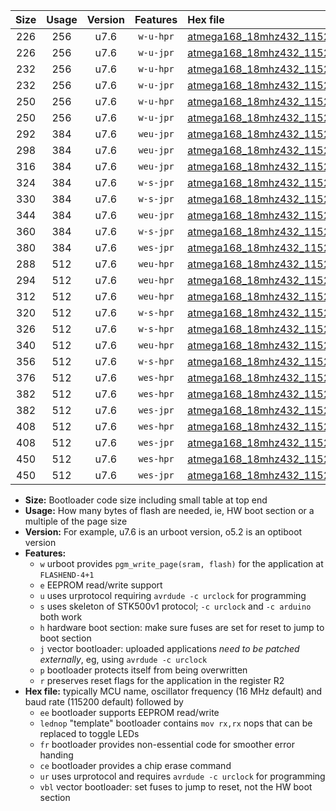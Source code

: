 |Size|Usage|Version|Features|Hex file|
|:-:|:-:|:-:|:-:|:--|
|226|256|u7.6|`w-u-hpr`|[atmega168_18mhz432_115200bps_ur.hex](https://raw.githubusercontent.com/stefanrueger/urboot/main/bootloaders/atmega168/fcpu_18mhz432/115200_bps/atmega168_18mhz432_115200bps_ur.hex)|
|226|256|u7.6|`w-u-jpr`|[atmega168_18mhz432_115200bps_ur_vbl.hex](https://raw.githubusercontent.com/stefanrueger/urboot/main/bootloaders/atmega168/fcpu_18mhz432/115200_bps/atmega168_18mhz432_115200bps_ur_vbl.hex)|
|232|256|u7.6|`w-u-hpr`|[atmega168_18mhz432_115200bps_lednop_ur.hex](https://raw.githubusercontent.com/stefanrueger/urboot/main/bootloaders/atmega168/fcpu_18mhz432/115200_bps/atmega168_18mhz432_115200bps_lednop_ur.hex)|
|232|256|u7.6|`w-u-jpr`|[atmega168_18mhz432_115200bps_lednop_ur_vbl.hex](https://raw.githubusercontent.com/stefanrueger/urboot/main/bootloaders/atmega168/fcpu_18mhz432/115200_bps/atmega168_18mhz432_115200bps_lednop_ur_vbl.hex)|
|250|256|u7.6|`w-u-hpr`|[atmega168_18mhz432_115200bps_lednop_fr_ur.hex](https://raw.githubusercontent.com/stefanrueger/urboot/main/bootloaders/atmega168/fcpu_18mhz432/115200_bps/atmega168_18mhz432_115200bps_lednop_fr_ur.hex)|
|250|256|u7.6|`w-u-jpr`|[atmega168_18mhz432_115200bps_lednop_fr_ur_vbl.hex](https://raw.githubusercontent.com/stefanrueger/urboot/main/bootloaders/atmega168/fcpu_18mhz432/115200_bps/atmega168_18mhz432_115200bps_lednop_fr_ur_vbl.hex)|
|292|384|u7.6|`weu-jpr`|[atmega168_18mhz432_115200bps_ee_ur_vbl.hex](https://raw.githubusercontent.com/stefanrueger/urboot/main/bootloaders/atmega168/fcpu_18mhz432/115200_bps/atmega168_18mhz432_115200bps_ee_ur_vbl.hex)|
|298|384|u7.6|`weu-jpr`|[atmega168_18mhz432_115200bps_ee_lednop_ur_vbl.hex](https://raw.githubusercontent.com/stefanrueger/urboot/main/bootloaders/atmega168/fcpu_18mhz432/115200_bps/atmega168_18mhz432_115200bps_ee_lednop_ur_vbl.hex)|
|316|384|u7.6|`weu-jpr`|[atmega168_18mhz432_115200bps_ee_lednop_fr_ur_vbl.hex](https://raw.githubusercontent.com/stefanrueger/urboot/main/bootloaders/atmega168/fcpu_18mhz432/115200_bps/atmega168_18mhz432_115200bps_ee_lednop_fr_ur_vbl.hex)|
|324|384|u7.6|`w-s-jpr`|[atmega168_18mhz432_115200bps_vbl.hex](https://raw.githubusercontent.com/stefanrueger/urboot/main/bootloaders/atmega168/fcpu_18mhz432/115200_bps/atmega168_18mhz432_115200bps_vbl.hex)|
|330|384|u7.6|`w-s-jpr`|[atmega168_18mhz432_115200bps_lednop_vbl.hex](https://raw.githubusercontent.com/stefanrueger/urboot/main/bootloaders/atmega168/fcpu_18mhz432/115200_bps/atmega168_18mhz432_115200bps_lednop_vbl.hex)|
|344|384|u7.6|`weu-jpr`|[atmega168_18mhz432_115200bps_ee_lednop_fr_ce_ur_vbl.hex](https://raw.githubusercontent.com/stefanrueger/urboot/main/bootloaders/atmega168/fcpu_18mhz432/115200_bps/atmega168_18mhz432_115200bps_ee_lednop_fr_ce_ur_vbl.hex)|
|360|384|u7.6|`w-s-jpr`|[atmega168_18mhz432_115200bps_lednop_fr_vbl.hex](https://raw.githubusercontent.com/stefanrueger/urboot/main/bootloaders/atmega168/fcpu_18mhz432/115200_bps/atmega168_18mhz432_115200bps_lednop_fr_vbl.hex)|
|380|384|u7.6|`wes-jpr`|[atmega168_18mhz432_115200bps_ee_vbl.hex](https://raw.githubusercontent.com/stefanrueger/urboot/main/bootloaders/atmega168/fcpu_18mhz432/115200_bps/atmega168_18mhz432_115200bps_ee_vbl.hex)|
|288|512|u7.6|`weu-hpr`|[atmega168_18mhz432_115200bps_ee_ur.hex](https://raw.githubusercontent.com/stefanrueger/urboot/main/bootloaders/atmega168/fcpu_18mhz432/115200_bps/atmega168_18mhz432_115200bps_ee_ur.hex)|
|294|512|u7.6|`weu-hpr`|[atmega168_18mhz432_115200bps_ee_lednop_ur.hex](https://raw.githubusercontent.com/stefanrueger/urboot/main/bootloaders/atmega168/fcpu_18mhz432/115200_bps/atmega168_18mhz432_115200bps_ee_lednop_ur.hex)|
|312|512|u7.6|`weu-hpr`|[atmega168_18mhz432_115200bps_ee_lednop_fr_ur.hex](https://raw.githubusercontent.com/stefanrueger/urboot/main/bootloaders/atmega168/fcpu_18mhz432/115200_bps/atmega168_18mhz432_115200bps_ee_lednop_fr_ur.hex)|
|320|512|u7.6|`w-s-hpr`|[atmega168_18mhz432_115200bps.hex](https://raw.githubusercontent.com/stefanrueger/urboot/main/bootloaders/atmega168/fcpu_18mhz432/115200_bps/atmega168_18mhz432_115200bps.hex)|
|326|512|u7.6|`w-s-hpr`|[atmega168_18mhz432_115200bps_lednop.hex](https://raw.githubusercontent.com/stefanrueger/urboot/main/bootloaders/atmega168/fcpu_18mhz432/115200_bps/atmega168_18mhz432_115200bps_lednop.hex)|
|340|512|u7.6|`weu-hpr`|[atmega168_18mhz432_115200bps_ee_lednop_fr_ce_ur.hex](https://raw.githubusercontent.com/stefanrueger/urboot/main/bootloaders/atmega168/fcpu_18mhz432/115200_bps/atmega168_18mhz432_115200bps_ee_lednop_fr_ce_ur.hex)|
|356|512|u7.6|`w-s-hpr`|[atmega168_18mhz432_115200bps_lednop_fr.hex](https://raw.githubusercontent.com/stefanrueger/urboot/main/bootloaders/atmega168/fcpu_18mhz432/115200_bps/atmega168_18mhz432_115200bps_lednop_fr.hex)|
|376|512|u7.6|`wes-hpr`|[atmega168_18mhz432_115200bps_ee.hex](https://raw.githubusercontent.com/stefanrueger/urboot/main/bootloaders/atmega168/fcpu_18mhz432/115200_bps/atmega168_18mhz432_115200bps_ee.hex)|
|382|512|u7.6|`wes-hpr`|[atmega168_18mhz432_115200bps_ee_lednop.hex](https://raw.githubusercontent.com/stefanrueger/urboot/main/bootloaders/atmega168/fcpu_18mhz432/115200_bps/atmega168_18mhz432_115200bps_ee_lednop.hex)|
|382|512|u7.6|`wes-jpr`|[atmega168_18mhz432_115200bps_ee_lednop_vbl.hex](https://raw.githubusercontent.com/stefanrueger/urboot/main/bootloaders/atmega168/fcpu_18mhz432/115200_bps/atmega168_18mhz432_115200bps_ee_lednop_vbl.hex)|
|408|512|u7.6|`wes-hpr`|[atmega168_18mhz432_115200bps_ee_lednop_fr.hex](https://raw.githubusercontent.com/stefanrueger/urboot/main/bootloaders/atmega168/fcpu_18mhz432/115200_bps/atmega168_18mhz432_115200bps_ee_lednop_fr.hex)|
|408|512|u7.6|`wes-jpr`|[atmega168_18mhz432_115200bps_ee_lednop_fr_vbl.hex](https://raw.githubusercontent.com/stefanrueger/urboot/main/bootloaders/atmega168/fcpu_18mhz432/115200_bps/atmega168_18mhz432_115200bps_ee_lednop_fr_vbl.hex)|
|450|512|u7.6|`wes-hpr`|[atmega168_18mhz432_115200bps_ee_lednop_fr_ce.hex](https://raw.githubusercontent.com/stefanrueger/urboot/main/bootloaders/atmega168/fcpu_18mhz432/115200_bps/atmega168_18mhz432_115200bps_ee_lednop_fr_ce.hex)|
|450|512|u7.6|`wes-jpr`|[atmega168_18mhz432_115200bps_ee_lednop_fr_ce_vbl.hex](https://raw.githubusercontent.com/stefanrueger/urboot/main/bootloaders/atmega168/fcpu_18mhz432/115200_bps/atmega168_18mhz432_115200bps_ee_lednop_fr_ce_vbl.hex)|

- **Size:** Bootloader code size including small table at top end
- **Usage:** How many bytes of flash are needed, ie, HW boot section or a multiple of the page size
- **Version:** For example, u7.6 is an urboot version, o5.2 is an optiboot version
- **Features:**
  + `w` urboot provides `pgm_write_page(sram, flash)` for the application at `FLASHEND-4+1`
  + `e` EEPROM read/write support
  + `u` uses urprotocol requiring `avrdude -c urclock` for programming
  + `s` uses skeleton of STK500v1 protocol; `-c urclock` and `-c arduino` both work
  + `h` hardware boot section: make sure fuses are set for reset to jump to boot section
  + `j` vector bootloader: uploaded applications *need to be patched externally*, eg, using `avrdude -c urclock`
  + `p` bootloader protects itself from being overwritten
  + `r` preserves reset flags for the application in the register R2
- **Hex file:** typically MCU name, oscillator frequency (16 MHz default) and baud rate (115200 default) followed by
  + `ee` bootloader supports EEPROM read/write
  + `lednop` "template" bootloader contains `mov rx,rx` nops that can be replaced to toggle LEDs
  + `fr` bootloader provides non-essential code for smoother error handing
  + `ce` bootloader provides a chip erase command
  + `ur` uses urprotocol and requires `avrdude -c urclock` for programming
  + `vbl` vector bootloader: set fuses to jump to reset, not the HW boot section
